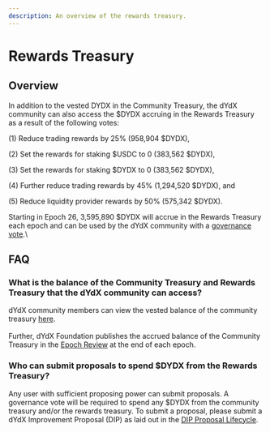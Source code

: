 ```yaml
---
description: An overview of the rewards treasury.
---
```


# Rewards Treasury

## Overview

In addition to the vested DYDX in the Community Treasury, the dYdX community can also access the $DYDX accruing in the Rewards Treasury as a result of the following votes:&#x20;

(1) Reduce trading rewards by 25% (958,904 $DYDX),&#x20;

(2) Set the rewards for staking $USDC to 0 (383,562 $DYDX),&#x20;

(3) Set the rewards for staking $DYDX to 0 (383,562 $DYDX),&#x20;

(4) Further reduce trading rewards by 45% (1,294,520 $DYDX), and

(5) Reduce liquidity provider rewards by 50% (575,342 $DYDX).

Starting in Epoch 26, 3,595,890 $DYDX  will accrue in the Rewards Treasury each epoch and can be used by the dYdX community with a [governance vote](https://docs.dydx.community/dydx-governance/voting-and-governance/governance-parameters).\


## FAQ

### What is the balance of the Community Treasury and Rewards Treasury that the dYdX community can access?

dYdX community members can view the vested balance of the community treasury [here](https://dydx.shippooor.xyz/). \
\
Further, dYdX Foundation publishes the accrued balance of the Community Treasury in the [Epoch Review](https://dydx.foundation/blog) at the end of each epoch.&#x20;

### Who can submit proposals to spend $DYDX from the Rewards Treasury?

Any user with sufficient proposing power can submit proposals. A governance vote will be required to spend any $DYDX from the community treasury and/or the rewards treasury. To submit a proposal, please submit a dYdX Improvement Proposal (DIP) as laid out in the [DIP Proposal Lifecycle](../voting-and-governance/dip-proposal-lifecycle.md).
